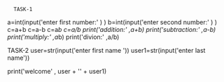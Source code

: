       TASK-1
a=int(input('enter first number:' ) )
b=int(input('enter second number:' ) )
c=a+b
c=a-b
c=a*b
c=a/b
print('addition:' ,a+b)
print('subtraction:' ,a-b)
print('multiply:' ,a*b)
print('divion:' ,a/b)

 TASK-2
 user=str(input('enter first name '))
user1=str(input('enter last name'))

print('welcome' , user + '' + user1)
